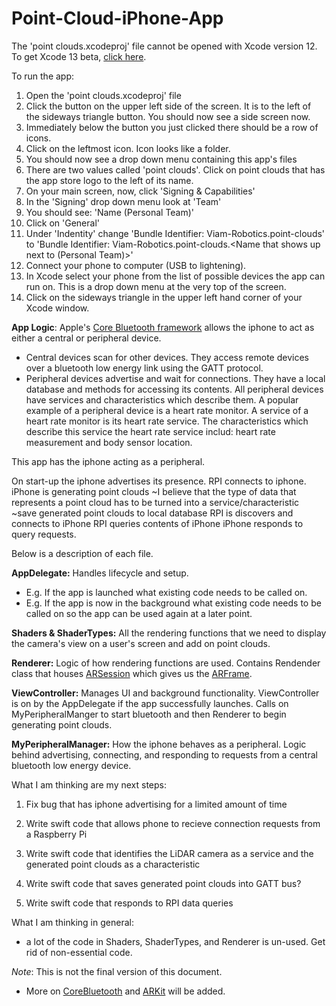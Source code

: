 # Point-Cloud-iPhone-App

The 'point clouds.xcodeproj' file cannot be opened with Xcode version 12.
To get Xcode 13 beta, [click here](https://developer.apple.com/xcode/).

To run the app:
1. Open the 'point clouds.xcodeproj' file
2. Click the button on the upper left side of the screen. It is to the left of the sideways triangle button. You should now see a side screen now.
3. Immediately below the button you just clicked there should be a row of icons.
4. Click on the leftmost icon. Icon looks like a folder.
5. You should now see a drop down menu containing this app's files
6. There are two values called 'point clouds'. Click on point clouds that has the app store logo to the left of its name.
7. On your main screen, now, click 'Signing & Capabilities'
8. In the 'Signing' drop down menu look at 'Team' 
9. You should see: 'Name (Personal Team)'
10. Click on 'General'
11. Under 'Indentity' change 'Bundle Identifier: Viam-Robotics.point-clouds' to 'Bundle Identifier: Viam-Robotics.point-clouds.<Name that shows up next to (Personal Team)>'
12. Connect your phone to computer (USB to lightening).
13. In Xcode select your phone from the list of possible devices the app can run on. This is a drop down menu at the very top of the screen.
14. Click on the sideways triangle in the upper left hand corner of your Xcode window.

**App Logic**:
Apple's [Core Bluetooth framework](https://developer.apple.com/documentation/corebluetooth) allows the iphone to act as either a central or peripheral device.
- Central devices scan for other devices. They access remote devices over a bluetooth low energy link using the GATT protocol.
- Peripheral devices advertise and wait for connections. They have a local database and methods for accessing its contents.
All peripheral devices have services and characteristics which describe them.
A popular example of a peripheral device is a heart rate monitor.
A service of a heart rate monitor is its heart rate service.
The characteristics which describe this service the heart rate service includ: heart rate measurement and body sensor location.

This app has the iphone acting as a peripheral.

On start-up the iphone advertises its presence. 
RPI connects to iphone.
iPhone is generating point clouds
~I believe that the type of data that represents a point cloud has to be turned into a service/characteristic
~save generated point clouds to local database
RPI is discovers and connects to iPhone
RPI queries contents of iPhone
iPhone responds to query requests.



Below is a description of each file.

**AppDelegate:** Handles lifecycle and setup.
- E.g. If the app is launched what existing code needs to be called on.
- E.g. If the app is now in the background what existing code needs to be called on so the app can be used again at a later point.

**Shaders & ShaderTypes:** All the rendering functions that we need to display the camera's view on a user's screen and add on point clouds.

**Renderer:** Logic of how rendering functions are used. Contains Rendender class that houses [ARSession](https://developer.apple.com/documentation/arkit/arsession) which gives us the [ARFrame](https://developer.apple.com/documentation/arkit/arframe).


**ViewController:** Manages UI and background functionality. ViewController is on by the AppDelegate if the app successfully launches. Calls on MyPeripheralManger to start bluetooth and then Renderer to begin generating point clouds.

**MyPeripheralManager:** How the iphone behaves as a peripheral. Logic behind advertising, connecting, and responding to requests from a central bluetooth low energy device.

What I am thinking are my next steps:
1. Fix bug that has iphone advertising for a limited amount of time


3. Write swift code that allows phone to recieve connection requests from a Raspberry Pi
4. Write swift code that identifies the LiDAR camera as a service and the generated point clouds as a characteristic
5. Write swift code that saves generated point clouds into GATT bus?
6. Write swift code that responds to RPI data queries


What I am thinking in general:
- a lot of the code in Shaders, ShaderTypes, and Renderer is un-used. Get rid of non-essential code.


*Note*: This is not the final version of this document.
* More on [CoreBluetooth](https://developer.apple.com/documentation/corebluetooth) and [ARKit](https://developer.apple.com/documentation/arkit/) will be added.


